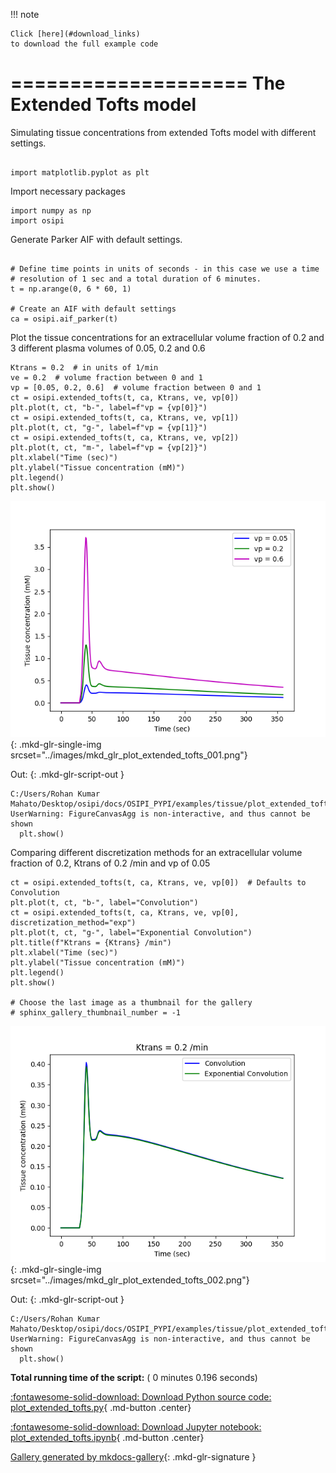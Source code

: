 
<!--
 DO NOT EDIT.
 THIS FILE WAS AUTOMATICALLY GENERATED BY mkdocs-gallery.
 TO MAKE CHANGES, EDIT THE SOURCE PYTHON FILE:
 "docs/OSIPI_PYPI/examples/tissue/plot_extended_tofts.py"
 LINE NUMBERS ARE GIVEN BELOW.
-->

!!! note

    Click [here](#download_links)
    to download the full example code


====================
The Extended Tofts model
====================

Simulating tissue concentrations from extended Tofts model with different settings.

<!-- GENERATED FROM PYTHON SOURCE LINES 8-11 -->

```{.python }

import matplotlib.pyplot as plt

```








<!-- GENERATED FROM PYTHON SOURCE LINES 12-13 -->

Import necessary packages

<!-- GENERATED FROM PYTHON SOURCE LINES 13-16 -->

```{.python }
import numpy as np
import osipi

```








<!-- GENERATED FROM PYTHON SOURCE LINES 17-18 -->

Generate Parker AIF with default settings.

<!-- GENERATED FROM PYTHON SOURCE LINES 18-26 -->

```{.python }

# Define time points in units of seconds - in this case we use a time
# resolution of 1 sec and a total duration of 6 minutes.
t = np.arange(0, 6 * 60, 1)

# Create an AIF with default settings
ca = osipi.aif_parker(t)

```








<!-- GENERATED FROM PYTHON SOURCE LINES 27-29 -->

Plot the tissue concentrations for an extracellular volume fraction
of 0.2 and 3 different plasma volumes of 0.05, 0.2 and 0.6

<!-- GENERATED FROM PYTHON SOURCE LINES 29-43 -->

```{.python }
Ktrans = 0.2  # in units of 1/min
ve = 0.2  # volume fraction between 0 and 1
vp = [0.05, 0.2, 0.6]  # volume fraction between 0 and 1
ct = osipi.extended_tofts(t, ca, Ktrans, ve, vp[0])
plt.plot(t, ct, "b-", label=f"vp = {vp[0]}")
ct = osipi.extended_tofts(t, ca, Ktrans, ve, vp[1])
plt.plot(t, ct, "g-", label=f"vp = {vp[1]}")
ct = osipi.extended_tofts(t, ca, Ktrans, ve, vp[2])
plt.plot(t, ct, "m-", label=f"vp = {vp[2]}")
plt.xlabel("Time (sec)")
plt.ylabel("Tissue concentration (mM)")
plt.legend()
plt.show()

```


![plot extended tofts](./images/mkd_glr_plot_extended_tofts_001.png){: .mkd-glr-single-img srcset="../images/mkd_glr_plot_extended_tofts_001.png"}

Out:
{: .mkd-glr-script-out }

```{.shell .mkd-glr-script-out-disp }
C:/Users/Rohan Kumar Mahato/Desktop/osipi/docs/OSIPI_PYPI/examples/tissue/plot_extended_tofts.py:41: UserWarning: FigureCanvasAgg is non-interactive, and thus cannot be shown
  plt.show()

```





<!-- GENERATED FROM PYTHON SOURCE LINES 44-46 -->

Comparing different discretization methods for an extracellular
volume fraction of 0.2, Ktrans of 0.2 /min and vp of 0.05

<!-- GENERATED FROM PYTHON SOURCE LINES 46-58 -->

```{.python }
ct = osipi.extended_tofts(t, ca, Ktrans, ve, vp[0])  # Defaults to Convolution
plt.plot(t, ct, "b-", label="Convolution")
ct = osipi.extended_tofts(t, ca, Ktrans, ve, vp[0], discretization_method="exp")
plt.plot(t, ct, "g-", label="Exponential Convolution")
plt.title(f"Ktrans = {Ktrans} /min")
plt.xlabel("Time (sec)")
plt.ylabel("Tissue concentration (mM)")
plt.legend()
plt.show()

# Choose the last image as a thumbnail for the gallery
# sphinx_gallery_thumbnail_number = -1
```


![Ktrans = 0.2 /min](./images/mkd_glr_plot_extended_tofts_002.png){: .mkd-glr-single-img srcset="../images/mkd_glr_plot_extended_tofts_002.png"}

Out:
{: .mkd-glr-script-out }

```{.shell .mkd-glr-script-out-disp }
C:/Users/Rohan Kumar Mahato/Desktop/osipi/docs/OSIPI_PYPI/examples/tissue/plot_extended_tofts.py:54: UserWarning: FigureCanvasAgg is non-interactive, and thus cannot be shown
  plt.show()

```






**Total running time of the script:** ( 0 minutes  0.196 seconds)

<div id="download_links"></div>



[:fontawesome-solid-download: Download Python source code: plot_extended_tofts.py](./plot_extended_tofts.py){ .md-button .center}

[:fontawesome-solid-download: Download Jupyter notebook: plot_extended_tofts.ipynb](./plot_extended_tofts.ipynb){ .md-button .center}


[Gallery generated by mkdocs-gallery](https://smarie.github.io/mkdocs-gallery){: .mkd-glr-signature }
